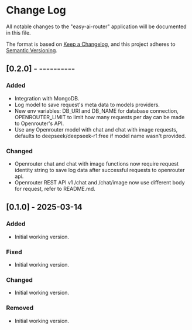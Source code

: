 # Change Log

All notable changes to the "easy-ai-router" application will be documented in this file.

The format is based on [Keep a Changelog](https://keepachangelog.com/en/1.1.0/),
and this project adheres to [Semantic Versioning](https://semver.org/spec/v2.0.0.html).

## [0.2.0] - ----------

### Added

- Integration with MongoDB.
- Log model to save request's meta data to models providers.
- New env variables: DB_URI and DB_NAME for database connection, OPENROUTER_LIMIT to limit how many requests per day can be made to Openrouter's API.
- Use any Openrouter model with chat and chat with image requests, defaults to deepseek/deepseek-r1:free if model name wasn't provided.

### Changed

- Openrouter chat and chat with image functions now require request identity string to save log data after successful requests to openrouter api.
- Openrouter REST API v1 /chat and /chat/image now use different body for request, refer to README.md. 

## [0.1.0] - 2025-03-14

### Added

- Initial working version.

### Fixed

- Initial working version.

### Changed

- Initial working version.

### Removed

- Initial working version.